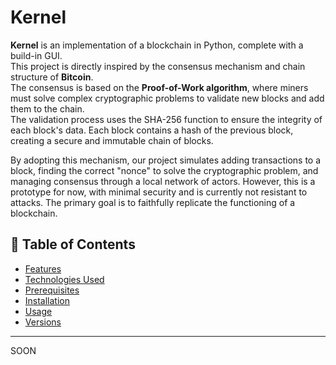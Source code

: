 # Kernel

**Kernel** is an implementation of a blockchain in Python, complete with a build-in GUI.  
This project is directly inspired by the consensus mechanism and chain structure of **Bitcoin**.  
The consensus is based on the **Proof-of-Work algorithm**, where miners must solve complex cryptographic problems to validate new blocks and add them to the chain.  
The validation process uses the SHA-256 function to ensure the integrity of each block's data. Each block contains a hash of the previous block, creating a secure and immutable chain of blocks.

By adopting this mechanism, our project simulates adding transactions to a block, finding the correct "nonce" to solve the cryptographic problem, and managing consensus through a local network of actors. However, this is a prototype for now, with minimal security and is currently not resistant to attacks. The primary goal is to faithfully replicate the functioning of a blockchain.

## 📝 Table of Contents

- [Features](#features)
- [Technologies Used](#technologies-used)
- [Prerequisites](#prerequisites)
- [Installation](#installation)
- [Usage](#usage)
- [Versions](#versions)

---

SOON
